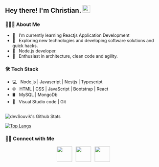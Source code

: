 <h2> Hey there! I'm Christian. <img src="https://github.com/souvikguria98/souvikguria98/blob/master/Hi.gif" width="25"></h2>
<h3> 👨🏻‍💻 About Me </h3>

- 🔭 &nbsp; I’m currently learning Reactjs Application Development
- 🤔 &nbsp; Exploring new technologies and developing software solutions and quick hacks.
- 💼 &nbsp; Node.js developer.
- 🌱 &nbsp; Enthusiast in architecture, clean code and agility. 

<h3>🛠 Tech Stack</h3>

- 💻 &nbsp; Node.js | Javascript | Nestjs | Typescript 
- 🌐 &nbsp; HTML | CSS | JavaScript | Bootstrap | React 
- 🛢 &nbsp; MySQL | MongoDb
- 🔧 &nbsp; Visual Studio code | Git

<br>

<img align="center" src="https://github-readme-stats.vercel.app/api?username=Christian652&include_all_commits=true&count_private=true&show_icons=true&line_height=20&title_color=7A7ADB&icon_color=2234AE&text_color=D3D3D3&bg_color=0,000000,130F40" alt="devSouvik's Github Stats">

</br>

[![Top Langs](https://github-readme-stats.vercel.app/api/top-langs/?username=Christian652&layout=compact&text_color=daf7dc&bg_color=151515)](https://github.com/devSouvik/github-readme-stats)


<h3> 🤝🏻 Connect with Me </h3>

<p align="center">
&nbsp; <a href="https://www.instagram.com/christian_devs_/" target="_blank" rel="noopener noreferrer"><img src="https://img.icons8.com/plasticine/100/000000/instagram-new.png" width="50" /></a>  
&nbsp; <a href="https://www.linkedin.com/in/christian-ferreira-80a7b8196/" target="_blank" rel="noopener noreferrer"><img src="https://img.icons8.com/plasticine/100/000000/linkedin.png" width="50" /></a>
&nbsp; <a href="mailto:christianferreira652@gmail.com" target="_blank" rel="noopener noreferrer"><img src="https://img.icons8.com/plasticine/100/000000/gmail.png"  width="50" /></a>
</p>
